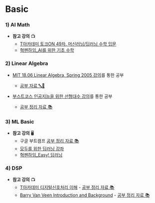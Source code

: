 # Basic

### 1) AI Math
- **참고 강의** 📺
  - [T아카데미 토크ON 49차. 머신러닝/딥러닝 수학 입문](https://youtube.com/playlist?list=PL9mhQYIlKEhewXqJaTy_wd5emhDwW6JU6&si=DAFj1uX6jCgovNxP)
  - [혁펜하임_AI를 위한 기초 수학](https://youtube.com/playlist?list=PL_iJu012NOxea6yN2PUzw8hQ2Aniog8ql&si=ScNHwPyMTClOlRyy)

### 2) Linear Algebra
- [MIT 18.06 Linear Algebra, Spring 2005 강의](https://youtube.com/playlist?list=PLE7DDD91010BC51F8&si=xhU9hwC8e3WewbKC)를 통한 공부
  - [공부 자료 🔤📝](https://github.com/Hyeji-Jo/Study/tree/79ca47613cb4865311118079db26f49999036958/Basic/Linear%20Algebra/MIT)  
  
- [부스트코스 인공지능을 위한 선형대수 강의](www.boostcourse.org/ai251)를 통한 공부
  - [공부 정리 자료 📚](https://github.com/Hyeji-Jo/Study/tree/79ca47613cb4865311118079db26f49999036958/Basic/Linear%20Algebra/%EC%9D%B8%EA%B3%B5%EC%A7%80%EB%8A%A5%EC%9D%84%20%EC%9C%84%ED%95%9C%20%EC%84%A0%ED%98%95%EB%8C%80%EC%88%98)

### 3) ML Basic
- **참고 강의** 🖥️
  - 구글 부트캠프  [공부 정리 자료 📚](https://hyebitstory.notion.site/20921ed0db7a4bfb9785dd5012e62362?v=2279c4dfdeee4b2f977b6e2362234ae1)
  - [모두를 위한 딥러닝 강좌](https://youtube.com/playlist?list=PLlMkM4tgfjnLSOjrEJN31gZATbcj_MpUm&si=M6b8MOn9331tZUMj)
  - [혁펜하임_Easy! 딥러닝](https://youtube.com/playlist?list=PL_iJu012NOxdw1jc3KEo8Mq5oD5SXKhLu&si=ivWQn8GV-87IH9oy)

### 4) DSP
- **참고 강의** 📺
  - [T아카데미 디지털신호처리 이해](https://www.youtube.com/watch?v=RxbkEjV7c0o&list=PL9mhQYIlKEhem5_wrQqDtNqNcaDyFrYGN) - [공부 정리 자료 📚](https://github.com/Hyeji-Jo/Study/tree/79ca47613cb4865311118079db26f49999036958/Basic/DSP/T_%EB%94%94%EC%A7%80%ED%84%B8%EC%8B%A0%ED%98%B8%EC%B2%98%EB%A6%AC%20%EC%9D%B4%ED%95%B4)
  - [Barry Van Veen Introduction and Background](https://www.youtube.com/watch?v=YmSvQe2FDKs&list=PLGI7M8vwfrFPtrWL_o6CluZYkshj-hqUr) - [공부 정리 자료 📚](https://github.com/Hyeji-Jo/Study/tree/79ca47613cb4865311118079db26f49999036958/Basic/DSP/BVV_DSP)



